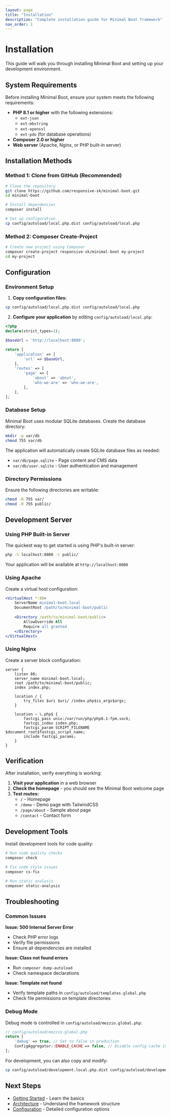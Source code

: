 ```yaml
---
layout: page
title: "Installation"
description: "Complete installation guide for Minimal Boot framework"
nav_order: 1
---
```


# Installation

This guide will walk you through installing Minimal Boot and setting up your development environment.

## System Requirements

Before installing Minimal Boot, ensure your system meets the following requirements:

- **PHP 8.1 or higher** with the following extensions:
  - `ext-json`
  - `ext-mbstring`
  - `ext-openssl`
  - `ext-pdo` (for database operations)
- **Composer 2.0 or higher**
- **Web server** (Apache, Nginx, or PHP built-in server)

## Installation Methods

### Method 1: Clone from GitHub (Recommended)

```bash
# Clone the repository
git clone https://github.com/responsive-sk/minimal-boot.git
cd minimal-boot

# Install dependencies
composer install

# Set up configuration
cp config/autoload/local.php.dist config/autoload/local.php
```

### Method 2: Composer Create-Project

```bash
# Create new project using Composer
composer create-project responsive-sk/minimal-boot my-project
cd my-project
```

## Configuration

### Environment Setup

1. **Copy configuration files:**
```bash
cp config/autoload/local.php.dist config/autoload/local.php
```

2. **Configure your application** by editing `config/autoload/local.php`:
```php
<?php
declare(strict_types=1);

$baseUrl = 'http://localhost:8080';

return [
    'application' => [
        'url' => $baseUrl,
    ],
    'routes' => [
        'page' => [
            'about' => 'about',
            'who-we-are' => 'who-we-are',
        ],
    ],
];
```

### Database Setup

Minimal Boot uses modular SQLite databases. Create the database directory:

```bash
mkdir -p var/db
chmod 755 var/db
```

The application will automatically create SQLite database files as needed:
- `var/db/page.sqlite` - Page content and CMS data
- `var/db/user.sqlite` - User authentication and management

### Directory Permissions

Ensure the following directories are writable:

```bash
chmod -R 755 var/
chmod -R 755 public/
```

## Development Server

### Using PHP Built-in Server

The quickest way to get started is using PHP's built-in server:

```bash
php -S localhost:8080 -t public/
```

Your application will be available at `http://localhost:8080`

### Using Apache

Create a virtual host configuration:

```apache
<VirtualHost *:80>
    ServerName minimal-boot.local
    DocumentRoot /path/to/minimal-boot/public
    
    <Directory /path/to/minimal-boot/public>
        AllowOverride All
        Require all granted
    </Directory>
</VirtualHost>
```

### Using Nginx

Create a server block configuration:

```nginx
server {
    listen 80;
    server_name minimal-boot.local;
    root /path/to/minimal-boot/public;
    index index.php;

    location / {
        try_files $uri $uri/ /index.php$is_args$args;
    }

    location ~ \.php$ {
        fastcgi_pass unix:/var/run/php/php8.1-fpm.sock;
        fastcgi_index index.php;
        fastcgi_param SCRIPT_FILENAME $document_root$fastcgi_script_name;
        include fastcgi_params;
    }
}
```

## Verification

After installation, verify everything is working:

1. **Visit your application** in a web browser
2. **Check the homepage** - you should see the Minimal Boot welcome page
3. **Test routes:**
   - `/` - Homepage
   - `/demo` - Demo page with TailwindCSS
   - `/page/about` - Sample about page
   - `/contact` - Contact form

## Development Tools

Install development tools for code quality:

```bash
# Run code quality checks
composer check

# Fix code style issues
composer cs-fix

# Run static analysis
composer static-analysis
```

## Troubleshooting

### Common Issues

**Issue: 500 Internal Server Error**
- Check PHP error logs
- Verify file permissions
- Ensure all dependencies are installed

**Issue: Class not found errors**
- Run `composer dump-autoload`
- Check namespace declarations

**Issue: Template not found**
- Verify template paths in `config/autoload/templates.global.php`
- Check file permissions on template directories

### Debug Mode

Debug mode is controlled in `config/autoload/mezzio.global.php`:

```php
// config/autoload/mezzio.global.php
return [
    'debug' => true, // Set to false in production
    ConfigAggregator::ENABLE_CACHE => false, // Disable config cache in development
];
```

For development, you can also copy and modify:
```bash
cp config/autoload/development.local.php.dist config/autoload/development.local.php
```

## Next Steps

- [Getting Started](getting-started.md) - Learn the basics
- [Architecture](architecture.md) - Understand the framework structure
- [Configuration](configuration.md) - Detailed configuration options
